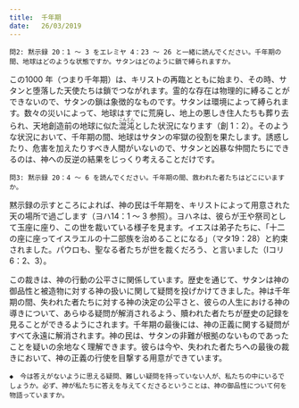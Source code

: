 ```yaml
---
title:  千年期
date:   26/03/2019
---
```


`問2: 黙示録 20：1 ～ 3 をエレミヤ 4：23 ～ 26 と一緒に読んでください。千年期の間、地球はどのような状態ですか。サタンはどのように鎖で縛られますか。`

この1000 年（つまり千年期）は、キリストの再臨とともに始まり、その時、サタンと堕落した天使たちは鎖でつながれます。霊的な存在は物理的に縛ることができないので、サタンの鎖は象徴的なものです。サタンは環境によって縛られます。数々の災いによって、地球はすでに荒廃し、地上の悪しき住人たちも葬り去られ、天地創造前の地球に似た<ruby>混沌<rt>こんとん</rt></ruby>とした状況になります（創 1：2）。そのような状況において、千年期の間、地球はサタンの牢獄の役割を果たします。誘惑したり、危害を加えたりすべき人間がいないので、サタンと凶暴な仲間たちにできるのは、神への反逆の結果をじっくり考えることだけです。

`問3: 黙示録 20：4 ～ 6 を読んでください。千年期の間、救われた者たちはどこにいますか。`

黙示録の示すところによれば、神の民は千年期を、キリストによって用意された天の場所で過ごします（ヨハ14：1 ～ 3 参照）。ヨハネは、彼らが王や祭司として玉座に座り、この世を裁いている様子を見ます。イエスは弟子たちに、「十二の座に座ってイスラエルの十二部族を治めることになる」（マタ19：28）と約束されました。パウロも、聖なる者たちが世を裁くだろう、と言いました（Ⅰコリ6：2、3）。

この裁きは、神の行動の公平さに関係しています。歴史を通じて、サタンは神の御品性と被造物に対する神の扱いに関して疑問を投げかけてきました。神は千年期の間、失われた者たちに対する神の決定の公平さと、彼らの人生における神の導きについて、あらゆる疑問が解消されるよう、贖われた者たちが歴史の記録を見ることができるようにされます。千年期の最後には、神の正義に関する疑問がすべて永遠に解消されます。神の民は、サタンの非難が根拠のないものであったことを疑いの余地なく理解できます。彼らは今や、失われた者たちへの最後の裁きにおいて、神の正義の行使を目撃する用意ができています。

`◆　今は答えがないように思える疑問、難しい疑問を持っていない人が、私たちの中にいるでしょうか。必ず、神が私たちに答えを与えてくださるということは、神の御品性について何を物語っていますか。`
